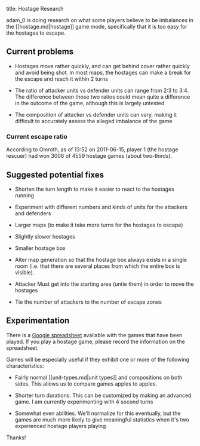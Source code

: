 title: Hostage Research

adam_0 is doing research on what some players believe to be imbalances in the [[hostage.md|hostage]] game mode, specifically that it is too easy for the hostages to escape.



## <span class="mw-headline" id="Current_problems"> Current problems </span>

*   Hostages move rather quickly, and can get behind cover rather quickly and avoid being shot. In most maps, the hostages can make a break for the escape and reach it within 2 turns

*   The ratio of attacker units vs defender units can range from 2:3 to 3:4. The difference between those two ratios could mean quite a difference in the outcome of the game, although this is largely untested

*   The composition of attacker vs defender units can vary, making it difficult to accurately assess the alleged imbalance of the game

### <span class="mw-headline" id="Current_escape_ratio"> Current escape ratio </span>

According to Omroth, as of 13:52 on 2011-06-15, player 1 (the hostage rescuer) had won 3006 of 4559 hostage games (about two-thirds).

## <span class="mw-headline" id="Suggested_potential_fixes"> Suggested potential fixes </span>

*   Shorten the turn length to make it easier to react to the hostages running

*   Experiment with different numbers and kinds of units for the attackers and defenders

*   Larger maps (to make it take more turns for the hostages to escape)

*   Slightly slower hostages

*   Smaller hostage box

*   Alter map generation so that the hostage box always exists in a single room (i.e. that there are several places from which the entire box is visible).

*   Attacker Must get into the starting area (untie them) in order to move the hostages

*   Tie the number of attackers to the number of escape zones

## <span class="mw-headline" id="Experimentation"> Experimentation </span>

There is a [Google spreadsheet](http://bit.ly/lH1fiz) available with the games that have been played. If you play a hostage game, please record the information on the spreadsheet.

Games will be especially useful if they exhibit one or more of the following characteristics:

*   Fairly normal [[unit-types.md|unit types]] and compositions on both sides. This allows us to compare games apples to apples.

*   Shorter turn durations. This can be customized by making an advanced game. I am currently experimenting with 4 second turns

*   Somewhat even abilities. We'll normalize for this eventually, but the games are much more likely to give meaningful statistics when it's two experienced hostage players playing

Thanks!

<!-- 
NewPP limit report
Preprocessor node count: 15/1000000
Post‐expand include size: 0/2097152 bytes
Template argument size: 0/2097152 bytes
Expensive parser function count: 0/100
-->

<!-- Saved in parser cache with key fs_error420_com:pcache:idhash:212-0!*!0!!en!*!* and timestamp 20140722081500 -->